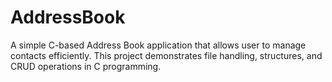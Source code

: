 # AddressBook
A simple C-based Address Book application that allows user to manage contacts efficiently.   This project demonstrates file handling, structures, and CRUD operations in C programming.
